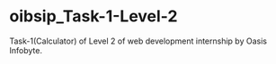 # oibsip_Task-1-Level-2
Task-1(Calculator) of Level 2 of web development internship by Oasis Infobyte.
